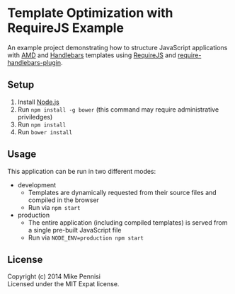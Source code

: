# Template Optimization with RequireJS Example

An example project demonstrating how to structure JavaScript applications with
[AMD](https://github.com/amdjs/amdjs-api) and
[Handlebars](http://handlebarsjs.com/) templates using
[RequireJS](http://requirejs.org/) and
[require-handlebars-plugin](https://github.com/SlexAxton/require-handlebars-plugin).

## Setup

1. Install [Node.js](https://nodejs.org)
2. Run `npm install -g bower` (this command may require administrative
   priviledges)
3. Run `npm install`
4. Run `bower install`

## Usage

This application can be run in two different modes:

- development
  - Templates are dynamically requested from their source files and compiled in
    the browser
  - Run via `npm start`
- production
  - The entire application (including compiled templates) is served from a
    single pre-built JavaScript file
  - Run via `NODE_ENV=production npm start`

## License

Copyright (c) 2014 Mike Pennisi  
Licensed under the MIT Expat license.
